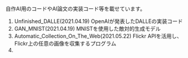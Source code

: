 自作AI用のコードやAI論文の実装コード等を載せています。

1. Unfinished_DALLE(2021.04.19) OpenAIが発表したDALLEの実装コード
2. GAN_MNIST(2021.04.19) MNISTを使用した敵対的生成モデル
3. Automatic_Collection_On_The_Web(2021.05.22) Flickr APIを活用し、Flickr上の任意の画像を収集するプログラム
4. 
